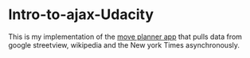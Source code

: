 # Intro-to-ajax-Udacity
This is my implementation of the [move planner app](https://www.udacity.com/course/intro-to-ajax--ud110) that pulls data from google streetview, wikipedia and the New york Times asynchronously.
